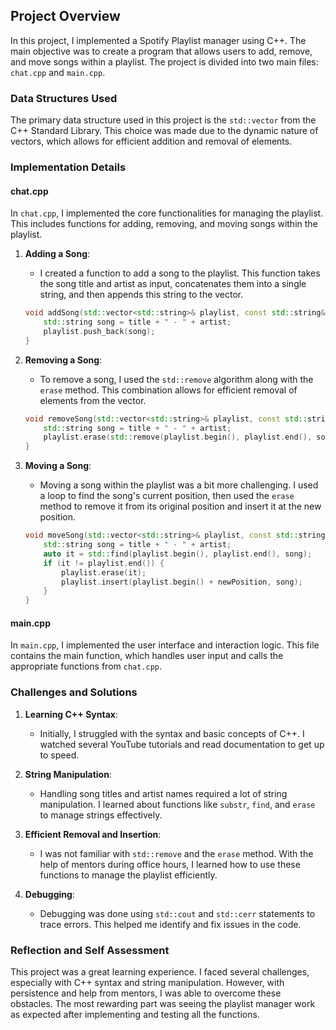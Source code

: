 

## Project Overview

In this project, I implemented a Spotify Playlist manager using C++. The main objective was to create a program that allows users to add, remove, and move songs within a playlist. The project is divided into two main files: `chat.cpp` and `main.cpp`.

### Data Structures Used

The primary data structure used in this project is the `std::vector` from the C++ Standard Library. This choice was made due to the dynamic nature of vectors, which allows for efficient addition and removal of elements.

### Implementation Details

#### chat.cpp

In `chat.cpp`, I implemented the core functionalities for managing the playlist. This includes functions for adding, removing, and moving songs within the playlist.

1. **Adding a Song**: 
    - I created a function to add a song to the playlist. This function takes the song title and artist as input, concatenates them into a single string, and then appends this string to the vector.
    ```cpp
    void addSong(std::vector<std::string>& playlist, const std::string& title, const std::string& artist) {
        std::string song = title + " - " + artist;
        playlist.push_back(song);
    }
    ```

2. **Removing a Song**: 
    - To remove a song, I used the `std::remove` algorithm along with the `erase` method. This combination allows for efficient removal of elements from the vector.
    ```cpp
    void removeSong(std::vector<std::string>& playlist, const std::string& title, const std::string& artist) {
        std::string song = title + " - " + artist;
        playlist.erase(std::remove(playlist.begin(), playlist.end(), song), playlist.end());
    }
    ```

3. **Moving a Song**: 
    - Moving a song within the playlist was a bit more challenging. I used a loop to find the song's current position, then used the `erase` method to remove it from its original position and insert it at the new position.
    ```cpp
    void moveSong(std::vector<std::string>& playlist, const std::string& title, const std::string& artist, int newPosition) {
        std::string song = title + " - " + artist;
        auto it = std::find(playlist.begin(), playlist.end(), song);
        if (it != playlist.end()) {
            playlist.erase(it);
            playlist.insert(playlist.begin() + newPosition, song);
        }
    }
    ```

#### main.cpp

In `main.cpp`, I implemented the user interface and interaction logic. This file contains the main function, which handles user input and calls the appropriate functions from `chat.cpp`.

### Challenges and Solutions

1. **Learning C++ Syntax**: 
    - Initially, I struggled with the syntax and basic concepts of C++. I watched several YouTube tutorials and read documentation to get up to speed.

2. **String Manipulation**: 
    - Handling song titles and artist names required a lot of string manipulation. I learned about functions like `substr`, `find`, and `erase` to manage strings effectively.

3. **Efficient Removal and Insertion**: 
    - I was not familiar with `std::remove` and the `erase` method. With the help of mentors during office hours, I learned how to use these functions to manage the playlist efficiently.

4. **Debugging**: 
    - Debugging was done using `std::cout` and `std::cerr` statements to trace errors. This helped me identify and fix issues in the code.

### Reflection and Self Assessment

This project was a great learning experience. I faced several challenges, especially with C++ syntax and string manipulation. However, with persistence and help from mentors, I was able to overcome these obstacles. The most rewarding part was seeing the playlist manager work as expected after implementing and testing all the functions.




